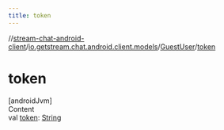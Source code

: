 ```yaml
---
title: token
---
```

//[stream-chat-android-client](../../../index.md)/[io.getstream.chat.android.client.models](../index.md)/[GuestUser](index.md)/[token](token.md)



# token  
[androidJvm]  
Content  
val [token](token.md): [String](https://kotlinlang.org/api/latest/jvm/stdlib/kotlin/-string/index.html)  



